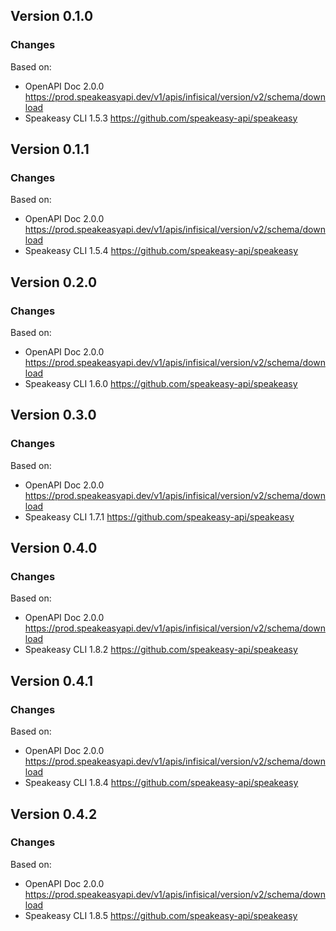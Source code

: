 

## Version 0.1.0
### Changes
Based on:
- OpenAPI Doc 2.0.0 https://prod.speakeasyapi.dev/v1/apis/infisical/version/v2/schema/download
- Speakeasy CLI 1.5.3 https://github.com/speakeasy-api/speakeasy

## Version 0.1.1
### Changes
Based on:
- OpenAPI Doc 2.0.0 https://prod.speakeasyapi.dev/v1/apis/infisical/version/v2/schema/download
- Speakeasy CLI 1.5.4 https://github.com/speakeasy-api/speakeasy

## Version 0.2.0
### Changes
Based on:
- OpenAPI Doc 2.0.0 https://prod.speakeasyapi.dev/v1/apis/infisical/version/v2/schema/download
- Speakeasy CLI 1.6.0 https://github.com/speakeasy-api/speakeasy

## Version 0.3.0
### Changes
Based on:
- OpenAPI Doc 2.0.0 https://prod.speakeasyapi.dev/v1/apis/infisical/version/v2/schema/download
- Speakeasy CLI 1.7.1 https://github.com/speakeasy-api/speakeasy

## Version 0.4.0
### Changes
Based on:
- OpenAPI Doc 2.0.0 https://prod.speakeasyapi.dev/v1/apis/infisical/version/v2/schema/download
- Speakeasy CLI 1.8.2 https://github.com/speakeasy-api/speakeasy

## Version 0.4.1
### Changes
Based on:
- OpenAPI Doc 2.0.0 https://prod.speakeasyapi.dev/v1/apis/infisical/version/v2/schema/download
- Speakeasy CLI 1.8.4 https://github.com/speakeasy-api/speakeasy

## Version 0.4.2
### Changes
Based on:
- OpenAPI Doc 2.0.0 https://prod.speakeasyapi.dev/v1/apis/infisical/version/v2/schema/download
- Speakeasy CLI 1.8.5 https://github.com/speakeasy-api/speakeasy